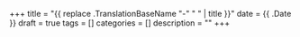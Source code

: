 +++
title = "{{ replace .TranslationBaseName "-" " " | title }}"
date = {{ .Date }}
draft = true
tags = []
categories = []
description = ""
+++

